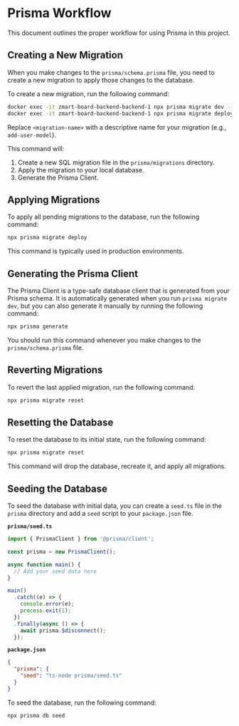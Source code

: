 # Prisma Workflow

This document outlines the proper workflow for using Prisma in this project.

## Creating a New Migration

When you make changes to the `prisma/schema.prisma` file, you need to create a new migration to apply those changes to the database.

To create a new migration, run the following command:

```bash
docker exec -it zmart-board-backend-backend-1 npx prisma migrate dev --name <migration-name>
docker exec -it zmart-board-backend-backend-1 npx prisma migrate deploy
```

Replace `<migration-name>` with a descriptive name for your migration (e.g., `add-user-model`).

This command will:

1.  Create a new SQL migration file in the `prisma/migrations` directory.
2.  Apply the migration to your local database.
3.  Generate the Prisma Client.

## Applying Migrations

To apply all pending migrations to the database, run the following command:

```bash
npx prisma migrate deploy
```

This command is typically used in production environments.

## Generating the Prisma Client

The Prisma Client is a type-safe database client that is generated from your Prisma schema. It is automatically generated when you run `prisma migrate dev`, but you can also generate it manually by running the following command:

```bash
npx prisma generate
```

You should run this command whenever you make changes to the `prisma/schema.prisma` file.

## Reverting Migrations

To revert the last applied migration, run the following command:

```bash
npx prisma migrate reset
```

## Resetting the Database

To reset the database to its initial state, run the following command:

```bash
npx prisma migrate reset
```

This command will drop the database, recreate it, and apply all migrations.

## Seeding the Database

To seed the database with initial data, you can create a `seed.ts` file in the `prisma` directory and add a `seed` script to your `package.json` file.

**`prisma/seed.ts`**

```typescript
import { PrismaClient } from '@prisma/client';

const prisma = new PrismaClient();

async function main() {
  // Add your seed data here
}

main()
  .catch((e) => {
    console.error(e);
    process.exit(1);
  })
  .finally(async () => {
    await prisma.$disconnect();
  });
```

**`package.json`**

```json
{
  "prisma": {
    "seed": "ts-node prisma/seed.ts"
  }
}
```

To seed the database, run the following command:

```bash
npx prisma db seed
```
